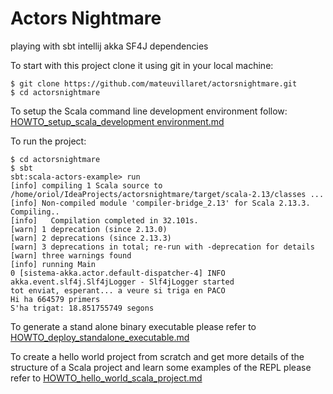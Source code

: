 # Actors Nightmare
playing with sbt intellij akka SF4J dependencies

To start with this project clone it using git in your local machine:

```
$ git clone https://github.com/mateuvillaret/actorsnightmare.git
$ cd actorsnightmare
```

To setup the Scala command line development environment follow:
[HOWTO_setup_scala_development environment.md](https://github.com/mateuvillaret/actorsnightmare/blob/main/HOWTO_setup_scala_development%20environment.md)

To run the project:
```
$ cd actorsnightmare
$ sbt
sbt:scala-actors-example> run
[info] compiling 1 Scala source to /home/oriol/IdeaProjects/actorsnightmare/target/scala-2.13/classes ...
[info] Non-compiled module 'compiler-bridge_2.13' for Scala 2.13.3. Compiling..
[info]   Compilation completed in 32.101s.
[warn] 1 deprecation (since 2.13.0)
[warn] 2 deprecations (since 2.13.3)
[warn] 3 deprecations in total; re-run with -deprecation for details
[warn] three warnings found
[info] running Main 
0 [sistema-akka.actor.default-dispatcher-4] INFO akka.event.slf4j.Slf4jLogger - Slf4jLogger started
tot enviat, esperant... a veure si triga en PACO
Hi ha 664579 primers
S'ha trigat: 18.851755749 segons
```

To generate a stand alone binary executable please refer to [HOWTO_deploy_standalone_executable.md](https://github.com/mateuvillaret/actorsnightmare/blob/main/HOWTO_deploy_standalone_executable.md)

To create a hello world project from scratch and get more details of the structure of a Scala project and learn some examples of the REPL please refer to [HOWTO_hello_world_scala_project.md](https://github.com/mateuvillaret/actorsnightmare/blob/main/HOWTO_hello_world_scala_project.md)



